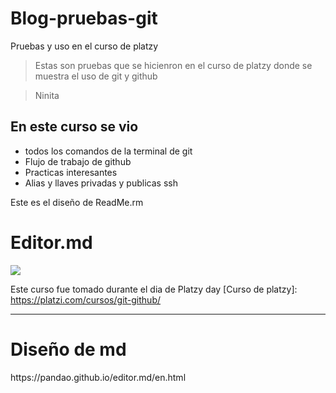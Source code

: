 # Blog-pruebas-git
Pruebas y uso en el curso de platzy
>Estas son pruebas que se hicienron en el curso de platzy
donde se muestra el uso de git y github

>Ninita

## En este curso se vio 
- todos los comandos de la terminal de git
- Flujo de trabajo de github
- Practicas interesantes
- Alias y llaves privadas y publicas ssh

Este es el diseño de ReadMe.rm

# Editor.md

![](https://pandao.github.io/editor.md/images/logos/editormd-logo-180x180.png)

Este curso fue tomado durante el dia de Platzy day
[Curso de platzy]: https://platzi.com/cursos/git-github/
<hr>
<h1>Diseño de md</h1>
<p>https://pandao.github.io/editor.md/en.html</p>
